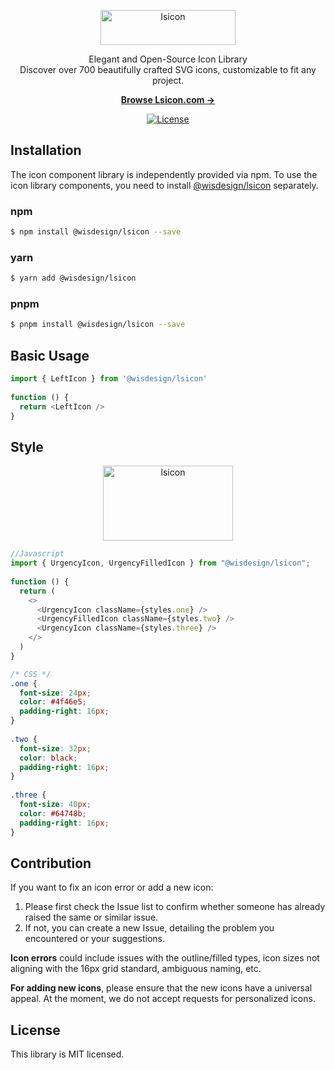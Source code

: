 <p align="center">
  <a href="https://lsicon.com" target="_blank">
    <picture>
      <source media="(prefers-color-scheme: dark)" srcset="https://img.seergb.com/lsicon-logo-white.svg">
      <source media="(prefers-color-scheme: light)" srcset="https://img.seergb.com/lsicon-logo-black.svg">
      <img alt="lsicon" width="216" height="56" style="max-width: 100%" src="https://img.seergb.com/lsicon-logo-black.svg">
    </picture>
  </a>
</p>
<p align="center">
 Elegant and Open-Source Icon Library
<br>Discover over 700 beautifully crafted SVG icons, customizable to fit any project.
<p>

<p align="center">
  <a href="https://lsicon.com"><strong>Browse Lsicon.com &rarr;</strong></a>
</p>

<p align="center">
    <a href="https://github.com/wisdesignsystem/lsicon?tab=MIT-1-ov-file"><img src="https://img.seergb.com/mit.svg" alt="License"></a>
</p>

## Installation
The icon component library is independently provided via npm. To use the icon library components, you need to install [@wisdesign/lsicon](https://www.npmjs.com/package/@wisdesign/lsicon) separately.

### npm
```sh
$ npm install @wisdesign/lsicon --save
```
### yarn
```sh
$ yarn add @wisdesign/lsicon
```
### pnpm
```sh
$ pnpm install @wisdesign/lsicon --save
```

## Basic Usage
```js
import { LeftIcon } from '@wisdesign/lsicon'
 
function () {
  return <LeftIcon />
}
```
## Style

<p align="center">
    <picture>
      <img alt="lsicon" width="208" height="120" style="max-width: 100%" src="https://img.seergb.com/icon-demo.svg">
    </picture>
</p>

```js
//Javascript
import { UrgencyIcon, UrgencyFilledIcon } from "@wisdesign/lsicon";
 
function () {
  return (
    <>
      <UrgencyIcon className={styles.one} />
      <UrgencyFilledIcon className={styles.two} />
      <UrgencyIcon className={styles.three} />
    </>
  )
}
```
```css
/* CSS */
.one {
  font-size: 24px;
  color: #4f46e5;
  padding-right: 16px;
}
 
.two {
  font-size: 32px;
  color: black;
  padding-right: 16px;
}
 
.three {
  font-size: 40px;
  color: #64748b;
  padding-right: 16px;
}
  ```

## Contribution

If you want to fix an icon error or add a new icon:

1. Please first check the Issue list to confirm whether someone has already raised the same or similar issue.
2. If not, you can create a new Issue, detailing the problem you encountered or your suggestions.

**Icon errors** could include issues with the outline/filled types, icon sizes not aligning with the 16px grid standard, ambiguous naming, etc.

**For adding new icons**, please ensure that the new icons have a universal appeal. At the moment, we do not accept requests for personalized icons.


## License

This library is MIT licensed.
